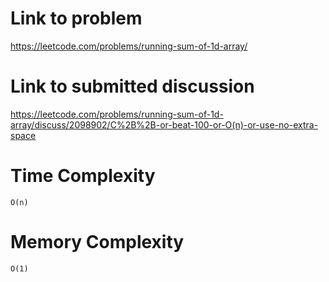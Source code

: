 # Link to problem
https://leetcode.com/problems/running-sum-of-1d-array/

# Link to submitted discussion
https://leetcode.com/problems/running-sum-of-1d-array/discuss/2098902/C%2B%2B-or-beat-100-or-O(n)-or-use-no-extra-space

# Time Complexity
`O(n)`

# Memory Complexity
`O(1)`

